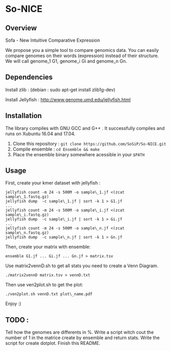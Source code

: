 # So-NICE

## Overview

Sofa - New Intuitive Comparative Expression

We propose you a simple tool to compare genomics data. You can easily compare genomes on their words (expression) instead of their structure.
We will call genome\_1 G1, genome\_i Gi and genome\_n Gn.

## Dependencies

Install zlib : (debian : sudo apt-get install zlib1g-dev)

Install Jellyfish : http://www.genome.umd.edu/jellyfish.html

## Installation 

The library compiles with GNU GCC and G++ . It successfully compiles and runs on Xubuntu 16.04 and 17.04.

1. Clone this repository : `git clone https://github.com/SoSiP/So-NICE.git`
2. Compile ensemble : `cd Ensemble && make`
3. Place the ensemble binary somewhere acessible in your `$PATH`

## Usage

First, create your kmer dataset with jellyfish :
```
jellyfish count -m 24 -s 500M -o sample\_1.jf <(zcat sample\_1.fastq.gz)
jellyfish dump  -c sample\_1.jf | sort -k 1 > G1.jf
...
jellyfish count -m 24 -s 500M -o sample\_i.jf <(zcat sample\_i.fastq.gz)
jellyfish dump  -c sample\_i.jf | sort -k 1 > Gi.jf
...
jellyfish count -m 24 -s 500M -o sample\_n.jf <(zcat sample\_n.fastq.gz)
jellyfish dump  -c sample\_n.jf | sort -k 1 > Gn.jf
```
Then, create your matrix with ensemble:
```
ensemble G1.jf ... Gi.jf ... Gn.jf > matrix.tsv
```

Use matrix2vennD.sh to get all stats you need to create a Venn Diagram.
```
./matrix2vennD matrix.tsv > vennD.txt
```

Then use ven2plot.sh to get the plot:
```
./ven2plot.sh vennD.txt plot\_name.pdf
```

Enjoy :)

## TODO :

Tell how the genomes are differents in %.
Write a script witch cout the number of 1 in the matrice create by ensemble and return stats.
Write the script for create dotplot.
Finish this README.
 	
